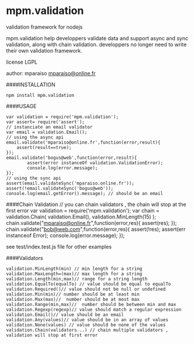 mpm.validation
==============

validation framework for nodejs

mpm.validation help developpers validate data and support async and
sync validation, along with chain validation. developpers no longer
need to write their own validation framework.

license LGPL

author: mparaiso <mparaiso@online.fr>

####INSTALLATION

    npm install mpm.validation

####USAGE

    var validation = require('mpm.validation');
    var assert= require('assert');
    // instanciate an email validator
    var email = validation.Email();
    // using the async api
    email.validate('mparaiso@online.fr',function(error,result){
        assert(result==true);
    });
    email.validate('bogus@web',function(error,result){
            assert(error instanceOf validation.ValidationError);
            console.log(error.message);
    });
    // using the sync api
    assert(email.validateSync('mparaiso.online.fr'));
    assert(!email.validateSync('bogus@web'));
    console.log(email.getError().message); // should be an email

####Chain Validation
    // you can chain validators , the chain will stop at the first error
    var validation = require('mpm.validation');
    var chain = validation.Chain(
        validation.Email(),
        validation.MinLength(15)
    );
    chain.validate("mparaiso@online.fr",function(error,res){
        assert(res);
    });
    chain.validate("bob@web.com",function(error,res){
        assert(!res);
        assert(err instanceof Error);
        console.log(error.message);
    });


see test/index.test.js file for other examples

####Validators

    validation.MinLength(min) // min length for a string
    validation.MaxLength=(max)// max length for a string
    validation.Length(min,max)// range for a string length
    validation.EqualTo(equalTo) // value should be equal to equalTo
    validation.Required()// value should not be null or undefined
    validation.Min(min)// number should be at least min
    validation.Max(max)//  number should be at most max
    validation.Range(min,max)//  number should be between min and max
    validation.Regexp(regexp)// value should match a regular expression
    validation.Email()// value should be an email
    validation.Any(values)// value should be in an array of values
    validation.None(values) // value should be none of the values
    validation.Chain(validators...) // chain multiple validators , validation will stop at first error
